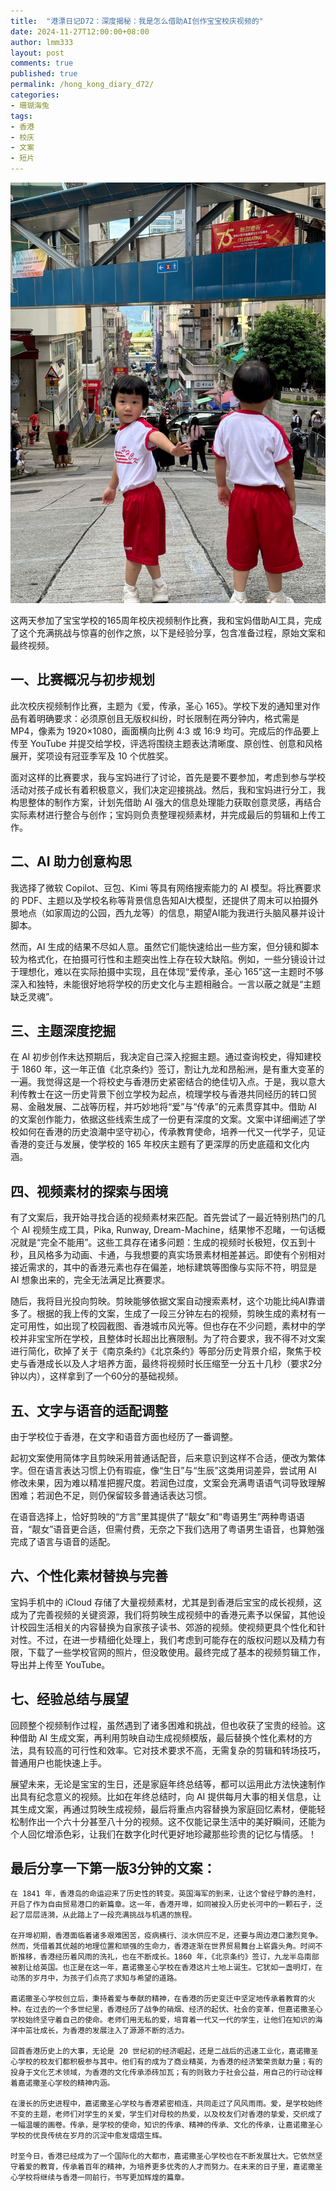 ```yaml
---
title:  "港漂日记D72：深度揭秘：我是怎么借助AI创作宝宝校庆视频的"
date: 2024-11-27T12:00:00+08:00
author: lmm333
layout: post
comments: true
published: true
permalink: /hong_kong_diary_d72/
categories:
- 珊瑚海兔
tags:
- 香港
- 校庆
- 文案
- 短片
---
```

![kids.JPG](../images/2024-11-27-hong_kong_diary_d72/kids.JPG)

这两天参加了宝宝学校的165周年校庆视频制作比赛，我和宝妈借助AI工具，完成了这个充满挑战与惊喜的创作之旅，以下是经验分享，包含准备过程，原始文案和最终视频。
<!--more-->

## 一、比赛概况与初步规划
此次校庆视频制作比赛，主题为《爱，传承，圣心 165》。学校下发的通知里对作品有着明确要求：必须原创且无版权纠纷，时长限制在两分钟内，格式需是 MP4，像素为 1920×1080，画面横向比例 4:3 或 16:9 均可。完成后的作品要上传至 YouTube 并提交给学校，评选将围绕主题表达清晰度、原创性、创意和风格展开，奖项设有冠亚季军及 10 个优胜奖。

面对这样的比赛要求，我与宝妈进行了讨论，首先是要不要参加，考虑到参与学校活动对孩子成长有着积极意义，我们决定迎接挑战。然后，我和宝妈进行分工，我构思整体的制作方案，计划先借助 AI 强大的信息处理能力获取创意灵感，再结合实际素材进行整合与创作；宝妈则负责整理视频素材，并完成最后的剪辑和上传工作。

## 二、AI 助力创意构思
我选择了微软 Copilot、豆包、Kimi 等具有网络搜索能力的 AI 模型。将比赛要求的 PDF、主题以及学校名称等背景信息告知AI大模型，还提供了周末可以拍摄外景地点（如家周边的公园，西九龙等）的信息，期望AI能为我进行头脑风暴并设计脚本。

然而，AI 生成的结果不尽如人意。虽然它们能快速给出一些方案，但分镜和脚本较为格式化，在拍摄可行性和主题突出性上存在较大缺陷。例如，一些分镜设计过于理想化，难以在实际拍摄中实现，且在体现“爱传承，圣心 165”这一主题时不够深入和独特，未能很好地将学校的历史文化与主题相融合。一言以蔽之就是“主题缺乏灵魂”。

## 三、主题深度挖掘
在 AI 初步创作未达预期后，我决定自己深入挖掘主题。通过查询校史，得知建校于 1860 年，这一年正值《北京条约》签订，割让九龙和昂船洲，是有重大变革的一遍。我觉得这是一个将校史与香港历史紧密结合的绝佳切入点。于是，我以意大利传教士在这一历史背景下创立学校为起点，梳理学校与香港共同经历的转口贸易、金融发展、二战等历程，并巧妙地将“爱”与“传承”的元素贯穿其中。借助 AI 的文案创作能力，依据这些线索生成了一份更有深度的文案。文案中详细阐述了学校如何在香港的历史浪潮中坚守初心，传承教育使命，培养一代又一代学子，见证香港的变迁与发展，使学校的 165 年校庆主题有了更深厚的历史底蕴和文化内涵。

## 四、视频素材的探索与困境
有了文案后，我开始寻找合适的视频素材来匹配。首先尝试了一最近特别热门的几个 AI 视频生成工具，Pika, Runway, Dream-Machine，结果惨不忍睹，一句话概况就是“完全不能用”。这些工具存在诸多问题：生成的视频时长极短，仅五到十秒，且风格多为动画、卡通，与我想要的真实场景素材相差甚远。即使有个别相对接近需求的，其中的香港元素也存在偏差，地标建筑等图像与实际不符，明显是 AI 想象出来的，完全无法满足比赛要求。

随后，我将目光投向剪映。剪映能够依据文案自动搜索素材，这个功能比纯AI靠谱多了。根据的我上传的文案，生成了一段三分钟左右的视频，剪映生成的素材有一定可用性，如出现了校园截图、香港城市风光等。但也存在不少问题，素材中的学校并非宝宝所在学校，且整体时长超出比赛限制。为了符合要求，我不得不对文案进行简化，砍掉了关于《南京条约》《北京条约》等部分历史背景介绍，聚焦于校史与香港成长以及人才培养方面，最终将视频时长压缩至一分五十几秒（要求2分钟以内），这样拿到了一个60分的基础视频。

## 五、文字与语音的适配调整
由于学校位于香港，在文字和语音方面也经历了一番调整。

起初文案使用简体字且剪映采用普通话配音，后来意识到这样不合适，便改为繁体字。但在语言表达习惯上仍有瑕疵，像“生日”与“生辰”这类用词差异，尝试用 AI 修改未果，因为难以精准把握尺度。若润色过度，文案会充满粤语语气词导致理解困难；若润色不足，则仍保留较多普通话表达习惯。

在语音选择上，恰好剪映的“方言”里其提供了“靓女”和“粤语男生”两种粤语语音，“靓女”语音更合适，但需付费，无奈之下我们选用了粤语男生语音，也算勉强完成了语言与语音的适配。

## 六、个性化素材替换与完善
宝妈手机中的 iCloud 存储了大量视频素材，尤其是到香港后宝宝的成长视频，这成为了完善视频的关键资源，我们将剪映生成视频中的香港元素予以保留，其他设计校园生活相关的内容替换为自家孩子读书、郊游的视频。使视频更具个性化和针对性。不过，在进一步精细化处理上，我们考虑到可能存在的版权问题以及精力有限，下载了一些学校官网的照片，但没敢使用。最终完成了基本的视频剪辑工作，导出并上传至 YouTube。

## 七、经验总结与展望
回顾整个视频制作过程，虽然遇到了诸多困难和挑战，但也收获了宝贵的经验。这种借助 AI 生成文案，再利用剪映自动生成视频模版，最后替换个性化素材的方法，具有较高的可行性和效率。它对技术要求不高，无需复杂的剪辑和转场技巧，普通用户也能快速上手。

展望未来，无论是宝宝的生日，还是家庭年终总结等，都可以运用此方法快速制作出具有纪念意义的视频。比如在年终总结时，向 AI 提供每月大事的相关信息，让其生成文案，再通过剪映生成视频，最后将重点内容替换为家庭回忆素材，便能轻松制作出一个六十分甚至八十分的视频。这不仅能记录生活中的美好瞬间，还能为个人回忆增添色彩，让我们在数字化时代更好地珍藏那些珍贵的记忆与情感。！

## 最后分享一下第一版3分钟的文案：

    在 1841 年，香港岛的命运迎来了历史性的转变。英国海军的到来，让这个曾经宁静的渔村，开启了作为自由贸易港口的新篇章。这一年，香港开埠，如同被投入历史长河中的一颗石子，泛起了层层涟漪，从此踏上了一段充满挑战与机遇的旅程。
    
    在开埠初期，香港面临着诸多艰难困苦，疫病横行、淡水供应不足，还要与周边港口激烈竞争。然而，凭借着其优越的地理位置和顽强的生命力，香港逐渐在世界贸易舞台上崭露头角。时间不断推移，香港经历着风雨的洗礼，也在不断成长。1860 年，《北京条约》签订，九龙半岛南部被割让给英国。也正是在这一年，嘉诺撒圣心学校在香港这片土地上诞生。它犹如一盏明灯，在动荡的岁月中，为孩子们点亮了求知与希望的道路。
    
    嘉诺撒圣心学校创立后，秉持着爱与奉献的精神，在香港的历史变迁中坚定地传承着教育的火种。在过去的一个多世纪里，香港经历了战争的硝烟、经济的起伏、社会的变革，但嘉诺撒圣心学校始终坚守着自己的使命。老师们用无私的爱，培育着一代又一代的学生，让他们在知识的海洋中茁壮成长，为香港的发展注入了源源不断的活力。
    
    回首香港历史上的大事，无论是 20 世纪初的经济崛起，还是二战后的迅速工业化，嘉诺撒圣心学校的校友们都积极参与其中。他们有的成为了商业精英，为香港的经济繁荣贡献力量；有的投身于文化艺术领域，为香港的文化传承添砖加瓦；有的则致力于社会公益，用自己的行动诠释着嘉诺撒圣心学校的精神内涵。
    
    在漫长的历史进程中，嘉诺撒圣心学校与香港紧密相连，共同走过了风风雨雨。爱，是学校始终不变的主题，老师们对学生的关爱，学生们对母校的热爱，以及校友们对香港的挚爱，交织成了一幅温暖的画卷。传承，是学校的使命，知识的传承、精神的传承、文化的传承，让嘉诺撒圣心学校的优良传统在岁月的沉淀中愈发熠熠生辉。
    
    时至今日，香港已经成为了一个国际化的大都市，嘉诺撒圣心学校也在不断发展壮大。它依然坚守着爱的教育，传承着百年的精神，为培养更多优秀的人才而努力。在未来的日子里，嘉诺撒圣心学校将继续与香港一同前行，书写更加辉煌的篇章。
